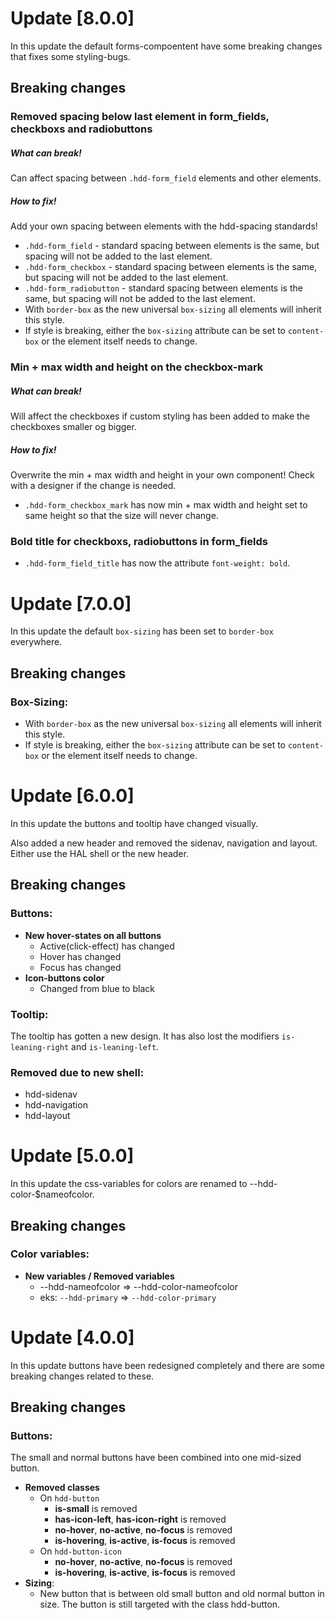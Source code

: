 # Update [8.0.0]
In this update the default forms-compoentent have some breaking changes that fixes some styling-bugs.

## Breaking changes

### Removed spacing below last element in form_fields, checkboxs and radiobuttons
##### What can break! 
Can affect spacing between `.hdd-form_field` elements and other elements.
##### How to fix!
Add your own spacing between elements with the hdd-spacing standards!

* `.hdd-form_field` - standard spacing between elements is the same, but spacing will not be added to the last element. 
* `.hdd-form_checkbox` - standard spacing between elements is the same, but spacing will not be added to the last element.
* `.hdd-form_radiobutton` - standard spacing between elements is the same, but spacing will not be added to the last element.
* With `border-box` as the new universal `box-sizing` all elements will inherit this style. 
* If style is breaking, either the `box-sizing` attribute can be set to `content-box` or the element itself needs to change.

### Min + max width and height on the checkbox-mark
##### What can break! 
Will affect the checkboxes if custom styling has been added to make the checkboxes smaller og bigger.
##### How to fix!
Overwrite the min + max width and height in your own component! Check with a designer if the change is needed. 

* `.hdd-form_checkbox_mark` has now min + max width and height set to same height so that the size will never change.

### Bold title for checkboxs, radiobuttons in form_fields
* `.hdd-form_field_title` has now the attribute `font-weight: bold`.


# Update [7.0.0]
In this update the default `box-sizing` has been set to `border-box` everywhere.

## Breaking changes

### Box-Sizing:
* With `border-box` as the new universal `box-sizing` all elements will inherit this style. 
* If style is breaking, either the `box-sizing` attribute can be set to `content-box` or the element itself needs to change.


# Update [6.0.0]
In this update the buttons and tooltip have changed visually. 

Also added a new header and removed the sidenav, navigation and layout. Either use the HAL shell or the new header.


## Breaking changes

### Buttons:

* **New hover-states on all buttons**
    * Active(click-effect) has changed
    * Hover has changed
    * Focus has changed
* **Icon-buttons color**
    * Changed from blue to black

### Tooltip:
The tooltip has gotten a new design. It has also lost the modifiers `is-leaning-right` and `is-leaning-left`.

### Removed due to new shell:
* hdd-sidenav
* hdd-navigation
* hdd-layout


# Update [5.0.0]
In this update the css-variables for colors are renamed to --hdd-color-$nameofcolor.

## Breaking changes

### Color variables:

* **New variables / Removed variables**
    * --hdd-nameofcolor => --hdd-color-nameofcolor
    * eks: `--hdd-primary` => `--hdd-color-primary`


# Update [4.0.0]
In this update buttons have been redesigned completely and there are some breaking changes related to these.

## Breaking changes

### Buttons:
The small and normal buttons have been combined into one mid-sized button.
* **Removed classes**
    * On `hdd-button`
        * **is-small** is removed
        * **has-icon-left**, **has-icon-right** is removed
        * **no-hover**, **no-active**, **no-focus** is removed
        * **is-hovering**, **is-active**, **is-focus** is removed
    * On `hdd-button-icon`
        * **no-hover**, **no-active**, **no-focus** is removed
        * **is-hovering**, **is-active**, **is-focus** is removed
* **Sizing**:
    * New button that is between old small button and old normal button in size. The button is still targeted with the class hdd-button.
